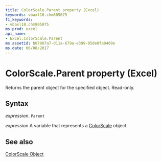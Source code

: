 ```yaml
---
title: ColorScale.Parent property (Excel)
keywords: vbaxl10.chm805075
f1_keywords:
- vbaxl10.chm805075
ms.prod: excel
api_name:
- Excel.ColorScale.Parent
ms.assetid: b07807a7-d11a-679a-e399-05de0fa0460e
ms.date: 06/08/2017
---
```



# ColorScale.Parent property (Excel)

Returns the parent object for the specified object. Read-only.


## Syntax

 _expression_. `Parent`

 _expression_ A variable that represents a [ColorScale](Excel.ColorScale.md) object.


## See also


[ColorScale Object](Excel.ColorScale.md)

